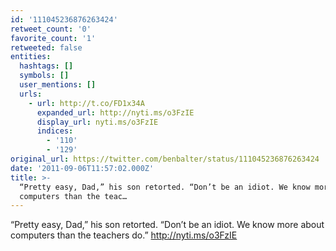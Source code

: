 ```yaml
---
id: '111045236876263424'
retweet_count: '0'
favorite_count: '1'
retweeted: false
entities:
  hashtags: []
  symbols: []
  user_mentions: []
  urls:
    - url: http://t.co/FD1x34A
      expanded_url: http://nyti.ms/o3FzIE
      display_url: nyti.ms/o3FzIE
      indices:
        - '110'
        - '129'
original_url: https://twitter.com/benbalter/status/111045236876263424
date: '2011-09-06T11:57:02.000Z'
title: >-
  “Pretty easy, Dad,” his son retorted. “Don’t be an idiot. We know more about
  computers than the teac…
---
```


“Pretty easy, Dad,” his son retorted. “Don’t be an idiot. We know more about computers than the teachers do.” http://nyti.ms/o3FzIE